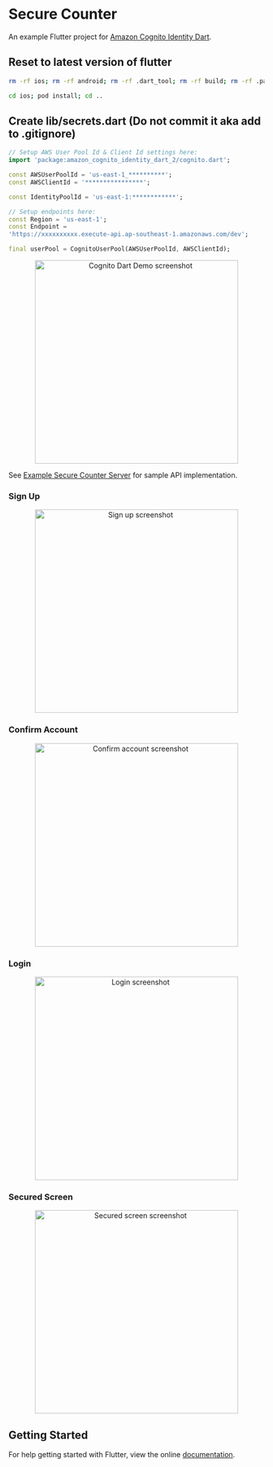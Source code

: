 # Secure Counter

An example Flutter project for [Amazon Cognito Identity Dart](https://github.com/jonsaw/amazon-cognito-identity-dart).

## Reset to latest version of flutter

```bash
rm -rf ios; rm -rf android; rm -rf .dart_tool; rm -rf build; rm -rf .packages; rm -rf secure_counter_android.iml; rm -rf secure_counter.iml; rm -rf .flutter-plugins; rm -rf .flutter-plugins-dependencies; rm -rf .metadata; flutter create --org com.example --project-name secure_counter .

cd ios; pod install; cd ..

```

## Create lib/secrets.dart (Do not commit it aka add to .gitignore)

```dart
// Setup AWS User Pool Id & Client Id settings here:
import 'package:amazon_cognito_identity_dart_2/cognito.dart';

const AWSUserPoolId = 'us-east-1_**********';
const AWSClientId = '****************';

const IdentityPoolId = 'us-east-1:************';

// Setup endpoints here:
const Region = 'us-east-1';
const Endpoint =
'https://xxxxxxxxxx.execute-api.ap-southeast-1.amazonaws.com/dev';

final userPool = CognitoUserPool(AWSUserPoolId, AWSClientId);

```

<p align="center">
  <img title="Cognito Dart Demo screenshot" src="https://user-images.githubusercontent.com/1572333/39953217-77967bda-55d9-11e8-940c-90c34f870cb6.png" height="400px">
</p>

See [Example Secure Counter Server](https://github.com/jonsaw/example-secure-counter-server) for sample API implementation.

### Sign Up

<p align="center">
  <img title="Sign up screenshot" src="https://user-images.githubusercontent.com/1572333/39953218-7a1aa8d6-55d9-11e8-93ca-bc3525d66c92.png" height="400px">
</p>

### Confirm Account

<p align="center">
  <img title="Confirm account screenshot" src="https://user-images.githubusercontent.com/1572333/39953219-7a682b92-55d9-11e8-94e5-d6fc737b91e0.png" height="400px">
</p>

### Login

<p align="center">
  <img title="Login screenshot" src="https://user-images.githubusercontent.com/1572333/39953220-7ab56c18-55d9-11e8-80a0-51ab9d319280.png" height="400px">
</p>

### Secured Screen

<p align="center">
  <img title="Secured screen screenshot" src="https://user-images.githubusercontent.com/1572333/39953222-7b1bf6ae-55d9-11e8-90df-55b472bb08c3.png" height="400px">
</p>

## Getting Started

For help getting started with Flutter, view the online
[documentation](https://flutter.io/).
